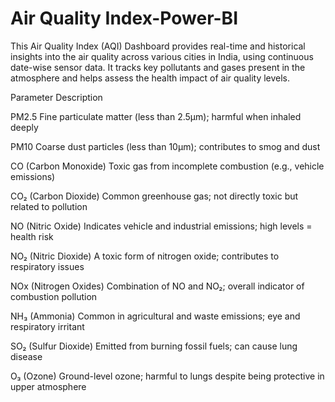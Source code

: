 # Air Quality Index-Power-BI
This Air Quality Index (AQI) Dashboard provides real-time and historical insights into the air quality across various cities in India, using continuous date-wise sensor data. It tracks key pollutants and gases present in the atmosphere and helps assess the health impact of air quality levels.

Parameter	Description

PM2.5	Fine particulate matter (less than 2.5µm); harmful when inhaled deeply

PM10	Coarse dust particles (less than 10µm); contributes to smog and dust

CO (Carbon Monoxide)	Toxic gas from incomplete combustion (e.g., vehicle emissions)

CO₂ (Carbon Dioxide)	Common greenhouse gas; not directly toxic but related to pollution

NO (Nitric Oxide)	Indicates vehicle and industrial emissions; high levels = health risk

NO₂ (Nitric Dioxide)	A toxic form of nitrogen oxide; contributes to respiratory issues

NOx (Nitrogen Oxides)	Combination of NO and NO₂; overall indicator of combustion pollution

NH₃ (Ammonia)	Common in agricultural and waste emissions; eye and respiratory irritant

SO₂ (Sulfur Dioxide)	Emitted from burning fossil fuels; can cause lung disease

O₃ (Ozone)	Ground-level ozone; harmful to lungs despite being protective in upper atmosphere
